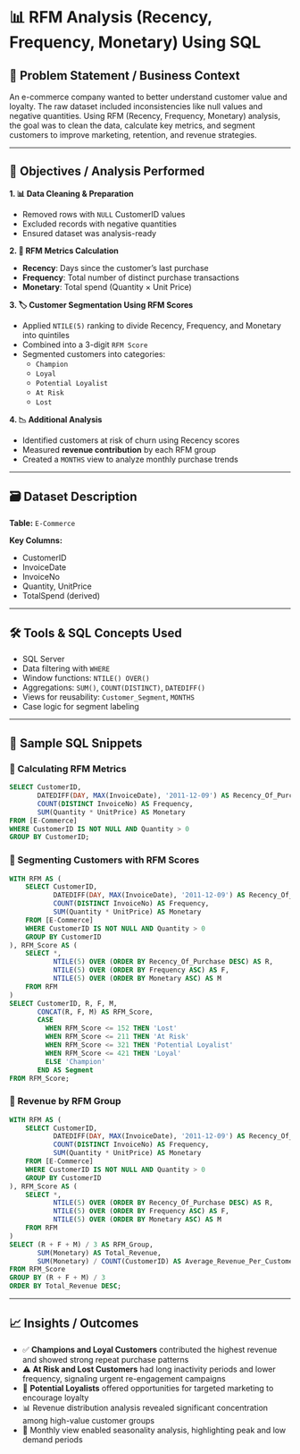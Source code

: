 
# 📊 RFM Analysis (Recency, Frequency, Monetary) Using SQL

## 🧩 Problem Statement / Business Context
An e-commerce company wanted to better understand customer value and loyalty. The raw dataset included inconsistencies like null values and negative quantities. Using RFM (Recency, Frequency, Monetary) analysis, the goal was to clean the data, calculate key metrics, and segment customers to improve marketing, retention, and revenue strategies.

---

## 🎯 Objectives / Analysis Performed

**1. 📊 Data Cleaning & Preparation**  
- Removed rows with `NULL` CustomerID values  
- Excluded records with negative quantities  
- Ensured dataset was analysis-ready  

**2. 🔢 RFM Metrics Calculation**  
- **Recency**: Days since the customer’s last purchase  
- **Frequency**: Total number of distinct purchase transactions  
- **Monetary**: Total spend (Quantity × Unit Price)  

**3. 🏷️ Customer Segmentation Using RFM Scores**  
- Applied `NTILE(5)` ranking to divide Recency, Frequency, and Monetary into quintiles  
- Combined into a 3-digit `RFM Score`  
- Segmented customers into categories:  
  - `Champion`  
  - `Loyal`  
  - `Potential Loyalist`  
  - `At Risk`  
  - `Lost`  

**4. 📉 Additional Analysis**  
- Identified customers at risk of churn using Recency scores  
- Measured **revenue contribution** by each RFM group  
- Created a `MONTHS` view to analyze monthly purchase trends  

---

## 🗃️ Dataset Description
**Table:** `E-Commerce`  

**Key Columns:**
- CustomerID  
- InvoiceDate  
- InvoiceNo  
- Quantity, UnitPrice  
- TotalSpend (derived)  

---

## 🛠️ Tools & SQL Concepts Used
- SQL Server  
- Data filtering with `WHERE`  
- Window functions: `NTILE() OVER()`  
- Aggregations: `SUM()`, `COUNT(DISTINCT)`, `DATEDIFF()`  
- Views for reusability: `Customer_Segment`, `MONTHS`  
- Case logic for segment labeling  

---

## 🧠 Sample SQL Snippets

### 🔹 Calculating RFM Metrics
```sql
SELECT CustomerID,
       DATEDIFF(DAY, MAX(InvoiceDate), '2011-12-09') AS Recency_Of_Purchase,
       COUNT(DISTINCT InvoiceNo) AS Frequency,
       SUM(Quantity * UnitPrice) AS Monetary
FROM [E-Commerce]
WHERE CustomerID IS NOT NULL AND Quantity > 0
GROUP BY CustomerID;
```

### 🔹 Segmenting Customers with RFM Scores
```sql
WITH RFM AS (
    SELECT CustomerID,
           DATEDIFF(DAY, MAX(InvoiceDate), '2011-12-09') AS Recency_Of_Purchase,
           COUNT(DISTINCT InvoiceNo) AS Frequency,
           SUM(Quantity * UnitPrice) AS Monetary
    FROM [E-Commerce]
    WHERE CustomerID IS NOT NULL AND Quantity > 0
    GROUP BY CustomerID
), RFM_Score AS (
    SELECT *,
           NTILE(5) OVER (ORDER BY Recency_Of_Purchase DESC) AS R,
           NTILE(5) OVER (ORDER BY Frequency ASC) AS F,
           NTILE(5) OVER (ORDER BY Monetary ASC) AS M
    FROM RFM
)
SELECT CustomerID, R, F, M,
       CONCAT(R, F, M) AS RFM_Score,
       CASE
         WHEN RFM_Score <= 152 THEN 'Lost'
         WHEN RFM_Score <= 211 THEN 'At Risk'
         WHEN RFM_Score <= 321 THEN 'Potential Loyalist'
         WHEN RFM_Score <= 421 THEN 'Loyal'
         ELSE 'Champion'
       END AS Segment
FROM RFM_Score;
```

### 🔹 Revenue by RFM Group
```sql
WITH RFM AS (
    SELECT CustomerID,
           DATEDIFF(DAY, MAX(InvoiceDate), '2011-12-09') AS Recency_Of_Purchase,
           COUNT(DISTINCT InvoiceNo) AS Frequency,
           SUM(Quantity * UnitPrice) AS Monetary
    FROM [E-Commerce]
    WHERE CustomerID IS NOT NULL AND Quantity > 0
    GROUP BY CustomerID
), RFM_Score AS (
    SELECT *,
           NTILE(5) OVER (ORDER BY Recency_Of_Purchase DESC) AS R,
           NTILE(5) OVER (ORDER BY Frequency ASC) AS F,
           NTILE(5) OVER (ORDER BY Monetary ASC) AS M
    FROM RFM
)
SELECT (R + F + M) / 3 AS RFM_Group,
       SUM(Monetary) AS Total_Revenue,
       SUM(Monetary) / COUNT(CustomerID) AS Average_Revenue_Per_Customer
FROM RFM_Score
GROUP BY (R + F + M) / 3
ORDER BY Total_Revenue DESC;
```

---

## 📈 Insights / Outcomes  
- ✅ **Champions and Loyal Customers** contributed the highest revenue and showed strong repeat purchase patterns  
- ⚠️ **At Risk and Lost Customers** had long inactivity periods and lower frequency, signaling urgent re-engagement campaigns  
- 🧮 **Potential Loyalists** offered opportunities for targeted marketing to encourage loyalty  
- 📊 Revenue distribution analysis revealed significant concentration among high-value customer groups  
- 📅 Monthly view enabled seasonality analysis, highlighting peak and low demand periods  
